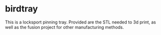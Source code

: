 # birdtray
This is a locksport pinning tray. Provided are the STL needed to 3d print, as well as the fusion project for other manufacturing methods. 
